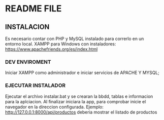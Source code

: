 # README FILE

## INSTALACION

Es necesario contar con PHP y MySQL instalado para correrlo en un entorno local.
XAMPP para Windows con instaladores: <https://www.apachefriends.org/es/index.html>

### DEV ENVIROMENT

Iniciar XAMPP como administrador e iniciar servicios de APACHE Y MYSQL;

### EJECUTAR INSTALADOR

Ejecutar el archivo instalar.bat y se crearan la bbdd, tablas e informacion para la aplciacion.
Al finalizar iniciara la app, para comprobar inicie el navegador en la direccion configurada.
Ejemplo: <http://127.0.0.1:8000/api/productos> deberia mostrar el listado de productos

